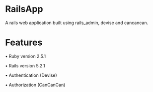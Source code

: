 # RailsApp

A rails web application built using rails_admin, devise and cancancan.

# Features

• Ruby version 2.5.1

• Rails version 5.2.1

• Authentication (Devise)

• Authorization (CanCanCan) 

